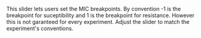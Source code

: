 This slider lets users set the MIC breakpoints. By convention -1 is the breakpoint for suceptibility and 1 is the breakpoint for resistance. However this is not garanteed for every experiment.  Adjust the slider to match the experiment's conventions.